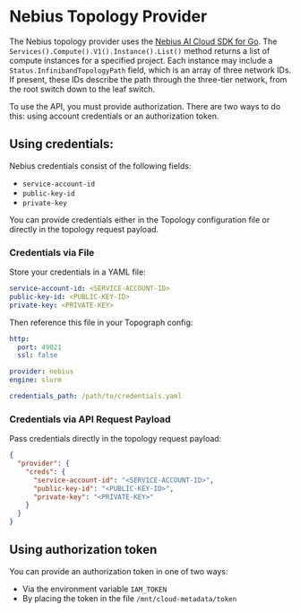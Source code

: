 # Nebius Topology Provider

The Nebius topology provider uses the [Nebius AI Cloud SDK for Go](https://github.com/nebius/gosdk).
The `Services().Compute().V1().Instance().List()` method returns a list of compute instances for a specified project.
Each instance may include a `Status.InfinibandTopologyPath` field, which is an array of three network IDs. If present, these IDs describe the path through the three-tier network, from the root switch down to the leaf switch.

To use the API, you must provide authorization.
There are two ways to do this: using account credentials or an authorization token.

## Using credentials:

Nebius credentials consist of the following fields:
* `service-account-id`
* `public-key-id`
* `private-key`

You can provide credentials either in the Topology configuration file or directly in the topology request payload.

### Credentials via File

Store your credentials in a YAML file:

```yaml
service-account-id: <SERVICE-ACCOUNT-ID>
public-key-id: <PUBLIC-KEY-ID>
private-key: <PRIVATE-KEY>
```

Then reference this file in your Topograph config:

```yaml
http:
  port: 49021
  ssl: false

provider: nebius
engine: slurm

credentials_path: /path/to/credentials.yaml
``` 

### Credentials via API Request Payload

Pass credentials directly in the topology request payload:

```json
{
  "provider": {
    "creds": {
      "service-account-id": "<SERVICE-ACCOUNT-ID>",
      "public-key-id": "<PUBLIC-KEY-ID>",
      "private-key": "<PRIVATE-KEY>"
    }
  }
}
```

## Using authorization token

You can provide an authorization token in one of two ways:
* Via the environment variable `IAM_TOKEN`
* By placing the token in the file `/mnt/cloud-metadata/token`
